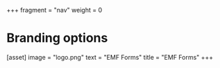 +++
fragment = "nav"
weight = 0

# Branding options
[asset]
  image = "logo.png"
  text = "EMF Forms"
  title = "EMF Forms"
+++

